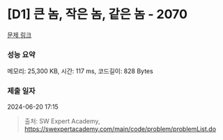 # [D1] 큰 놈, 작은 놈, 같은 놈 - 2070 

[문제 링크](https://swexpertacademy.com/main/code/problem/problemDetail.do?contestProbId=AV5QQ6qqA40DFAUq) 

### 성능 요약

메모리: 25,300 KB, 시간: 117 ms, 코드길이: 828 Bytes

### 제출 일자

2024-06-20 17:15



> 출처: SW Expert Academy, https://swexpertacademy.com/main/code/problem/problemList.do